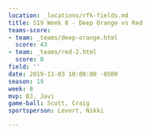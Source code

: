 ```yaml
---
location: _locations/rfk-fields.md
title: S19 Week 8 - Deep Orange vs Red
teams-score:
- team: _teams/deep-orange.html
  score: 43
- team: _teams/red-2.html
  score: 0
field: ''
date: 2019-11-03 10:00:00 -0500
season: 19
week: 8
mvp: BJ, Javi
game-ball: Scott, Craig
sportsperson: Levert, Nikki

---
```

